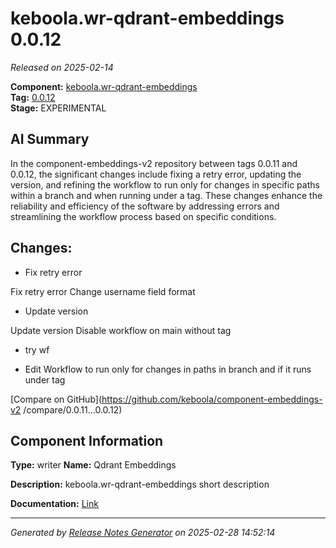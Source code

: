 #  keboola.wr-qdrant-embeddings 0.0.12

_Released on 2025-02-14_

**Component:** [keboola.wr-qdrant-embeddings](https://github.com/keboola/component-embeddings-v2)  
**Tag:** [0.0.12](https://github.com/keboola/component-embeddings-v2/releases/tag/0.0.12)  
**Stage:** EXPERIMENTAL


## AI Summary
In the component-embeddings-v2 repository between tags 0.0.11 and 0.0.12, the significant changes include fixing a retry error, updating the version, and refining the workflow to run only for changes in specific paths within a branch and when running under a tag. These changes enhance the reliability and efficiency of the software by addressing errors and streamlining the workflow process based on specific conditions.



## Changes:


- Fix retry error 

Fix retry error
Change username field format




- Update version 

Update version
Disable workflow on main without tag




- try wf 




- Edit Workflow to run only for changes in paths in branch and if it runs under tag 




[Compare on GitHub](https://github.com/keboola/component-embeddings-v2
/compare/0.0.11...0.0.12)



## Component Information
**Type:** writer
**Name:** Qdrant Embeddings

**Description:** keboola.wr-qdrant-embeddings short description


**Documentation:** [Link](https://github.com/keboola/component-embeddings-v2/blob/master/README.md)



---
_Generated by [Release Notes Generator](https://github.com/keboola/release-notes-generator)
on 2025-02-28 14:52:14_